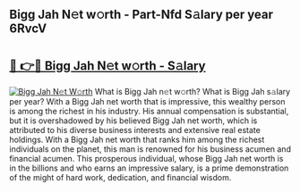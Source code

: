 ## Bigg Jah N𝚎t w𝚘rth - Part-Nfd S𝚊lary per year 6RvcV

# <h2><a href="http://gc2s99r.nevu.top/?p=Bigg+Jah">🔗 👉🔴 Bigg Jah N𝚎t w𝚘rth - S𝚊lary</a></h2>

[![Bigg Jah N𝚎t W𝚘rth](https://i.imgur.com/Oavwk0R.jpeg)](http://gc2s99r.nevu.top/?p=Bigg+Jah)
What is Bigg Jah n𝚎t w𝚘rth? What is Bigg Jah s𝚊lary per year?
With a Bigg Jah net worth that is impressive, this wealthy person is among the richest in his industry. His annual compensation is substantial, but it is overshadowed by his believed Bigg Jah net worth, which is attributed to his diverse business interests and extensive real estate holdings. With a Bigg Jah net worth that ranks him among the richest individuals on the planet, this man is renowned for his business acumen and financial acumen. This prosperous individual, whose Bigg Jah net worth is in the billions and who earns an impressive salary, is a prime demonstration of the might of hard work, dedication, and financial wisdom.
